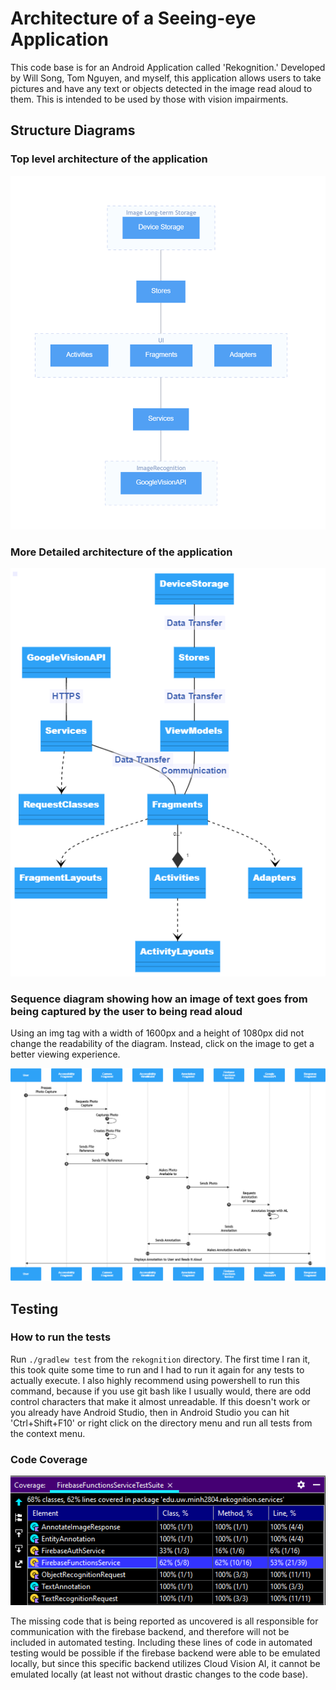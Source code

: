 # Architecture of a Seeing-eye Application

This code base is for an Android Application called 'Rekognition.' Developed by Will Song, Tom Nguyen, and myself, this application allows users to take pictures and have any text or objects detected in the image read aloud to them. This is intended to be used by those with vision impairments.

## Structure Diagrams

### Top level architecture of the application

![architecture diagram](/imgs/Top_Level_Architecture.png)

### More Detailed architecture of the application

![architecture diagram](/imgs/Detailed_Architecture.png)

### Sequence diagram showing how an image of text goes from being captured by the user to being read aloud

Using an img tag with a width of 1600px and a height of 1080px did not change the readability of the diagram. Instead, click on the image to get a better viewing experience.
<!-- <img src="https://user-images.githubusercontent.com/62970170/150383233-6d5f1bfc-9510-489e-bfdf-7942a73f9eaf.png" width="1600" height="1080"> -->
![architecture diagram](/imgs/Image_Capture_Sequence.png)

## Testing

### How to run the tests

Run `./gradlew test` from the `rekognition` directory. The first time I ran it, this took quite some time to run and I had to run it again for any tests to actually execute.
I also highly recommend using powershell to run this command, because if you use git bash like I usually would, there are odd control characters that make it almost unreadable.
If this doesn't work or you already have Android Studio, then in Android Studio you can hit 'Ctrl+Shift+F10' or right click on the directory menu and run all tests from the context menu.

### Code Coverage

![Code Coverage Report](/imgs/Testing_Coverage.png)

The missing code that is being reported as uncovered is all responsible for communication with the firebase backend, and therefore will not be included in automated testing.
Including these lines of code in automated testing would be possible if the firebase backend were able to be emulated locally, but since this specific backend utilizes Cloud Vision AI, it cannot be emulated locally (at least not without drastic changes to the code base).
